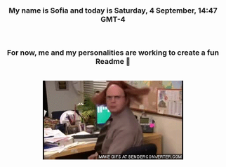 


<div align="center">
<h3 >My name is Sofia and today is Saturday, 4 September, 14:47 GMT-4</h3><br>
<h3 >For now, me and my personalities are working to create a fun Readme 👋
</h3><br>
<img src='img/dwight.gif' alt='working...'/>
</div>
